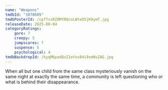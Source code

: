 ```yaml
---
name: "Weapons"
tmdbId: "1078605"
tmdbPosterId: /cpf7vsRZ0MYRQcnLWteD5jK9ymT.jpg
releaseDate: 2025-08-04
categoryRatings:
    gore: 7
    creepy: 5
    jumpscares: 7
    suspense: 5
    psychological: 4
tmdbBackdropId: /kyqM6padQzZ1eYxv84i9smNvZAG.jpg
---
```

When all but one child from the same class mysteriously vanish on the same night at exactly the same time, a community is left questioning who or what is behind their disappearance.
